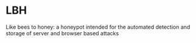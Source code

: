 # LBH
Like bees to honey: a honeypot intended for the automated detection and storage of server and browser based attacks 
